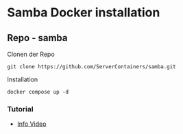 # Samba Docker installation

## Repo - samba 

Clonen der Repo

    git clone https://github.com/ServerContainers/samba.git

Installation

    docker compose up -d

### Tutorial
+ [Info Video](https://www.youtube.com/watch?v=8ByeVA5GCZY)
